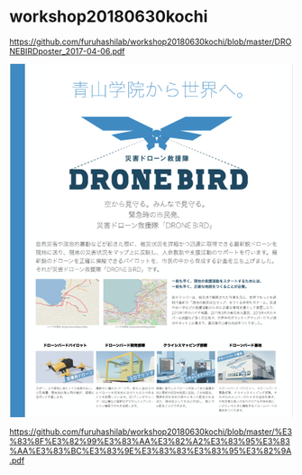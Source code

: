 # workshop20180630kochi

https://github.com/furuhashilab/workshop20180630kochi/blob/master/DRONEBIRDposter_2017-04-06.pdf

<img src="https://github.com/furuhashilab/workshop20180630kochi/blob/master/%E3%82%B9%E3%82%AF%E3%83%AA%E3%83%BC%E3%83%B3%E3%82%B7%E3%83%A7%E3%83%83%E3%83%88%202018-06-28%2011.17.28.png?raw=true" width="600px" />

https://github.com/furuhashilab/workshop20180630kochi/blob/master/%E3%83%8F%E3%82%99%E3%83%AA%E3%82%A2%E3%83%95%E3%83%AA%E3%83%BC%E3%83%9E%E3%83%83%E3%83%95%E3%82%9A.pdf

<img scr="https://github.com/furuhashilab/workshop20180630kochi/blob/master/%E3%82%B9%E3%82%AF%E3%83%AA%E3%83%BC%E3%83%B3%E3%82%B7%E3%83%A7%E3%83%83%E3%83%88%202018-06-28%2011.33.50.png?raw=true" width="1200px" />
